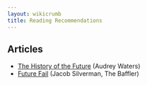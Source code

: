```yaml
---
layout: wikicrumb 
title: Reading Recommendations
---
```


## Articles

- [The History of the Future][1] (Audrey Waters)
- [Future Fail][2] (Jacob Silverman, The Baffler)




[1]:	http://hackeducation.com/2020/04/24/future
[2]:	https://thebaffler.com/outbursts/future-fail-silverman